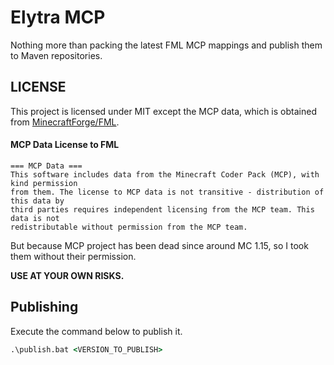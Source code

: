 # Elytra MCP

Nothing more than packing the latest FML MCP mappings and publish them to Maven repositories.

## LICENSE

This project is licensed under MIT except the MCP data, which is obtained
from [MinecraftForge/FML](https://github.com/MinecraftForge/FML).

#### MCP Data License to FML

```
=== MCP Data ===
This software includes data from the Minecraft Coder Pack (MCP), with kind permission
from them. The license to MCP data is not transitive - distribution of this data by
third parties requires independent licensing from the MCP team. This data is not
redistributable without permission from the MCP team.
```

But because MCP project has been dead since around MC 1.15, so I took them without their permission.

**USE AT YOUR OWN RISKS.**

## Publishing

Execute the command below to publish it.

```bat
.\publish.bat <VERSION_TO_PUBLISH>
```
